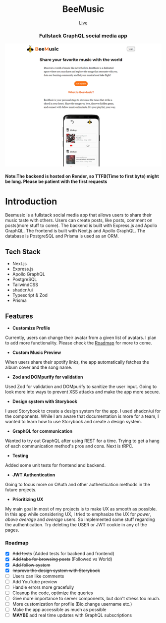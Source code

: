 <div align="center">
<h1>BeeMusic</h1>

[Live](https://beemusic.kutaybekleric.com/)

<h3>Fullstack GraphQL social media app</h3>
</div>

![Landing Page](./frontend/public/landing_page.png)

<h4>Note:The backend is hosted on Render, so TTFB(Time to first byte) might be long. Please be patient with the first requests</h4>

# Introduction

Beemusic is a fullstack social media app that allows users to share their music taste with others. Users can create posts, like posts, comment on posts(more stuff to come). The backend is built with Express.js and Apollo GraphQL. The frontend is built with Next.js and Apollo GraphQL. The database is PostgreSQL and Prisma is used as an ORM.


## Tech Stack

- Next.js
- Express.js
- Apollo GraphQL
- PostgreSQL
- TailwindCSS
- shadcn/ui
- Typescript & Zod
- Prisma


## Features


- <b>Customize Profile</b> <br>

Currently, users can change their avatar from a given list of avatars. I plan to add more functionality. Please check the [Roadmap](#roadmap) for more to come.

- <b>Custom Music Preview</b><br>

When users share their spotify links, the app automatically fetches the album cover and the song name.

- <b>Zod and DOMpurify for validation</b> <br>

Used Zod for validation and DOMpurify to sanitize the user input. Going to look more into ways to prevent XSS attacks and make the app more secure.


- <b>Design system with Storybook</b> <br>

I used Storybook to create a design system for the app. I used shadcn/ui for the components. While I am aware that documentation is more for a team, I wanted to learn how to use Storybook and create a design system.

- <b>GraphQL for communication</b><br>

Wanted to try out GraphQL after using REST for a time. Trying to get a hang of each communication method's pros and cons. Next is tRPC.

- <b>Testing</b><br>

Added some unit tests for frontend and backend.


- <b>JWT Authentication</b> <br>

Going to focus more on OAuth and other authentication methods in the future projects.

- <b>Prioritizing UX</b><br>

My main goal in most of my projects is to make UX as smooth as possible. In this app while considering UX, I tried to emphasize the UX for *power*, *above average* and *average* users. So implemented some stuff regarding the authentication. Try deleting the USER or JWT cookie in any of the pages.



### Roadmap

- [x] ~~Add tests~~ (Added tests for backend and frontend)
- [x] ~~Add tabs for browsing posts~~ (Followed vs World)
- [x] ~~Add follow system~~
- [x] ~~Improve the design system with Storybook~~
- [ ] Users can like comments
- [ ] Add YouTube preview
- [ ] Handle errors more gracefully
- [ ] Cleanup the code, optimize the queries
- [ ] Give more importance to server components, but don't stress too much.
- [ ] More customization for profile (Bio,change username etc.)
- [ ] Make the app accessible as much as possible
- [ ] **MAYBE** add real time updates with GraphQL subscriptions
